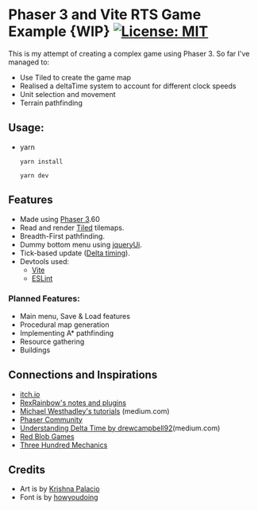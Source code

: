 
# Phaser 3 and Vite RTS Game Example {WIP} [![License: MIT](https://img.shields.io/badge/License-MIT-yellow.svg)](https://opensource.org/licenses/MIT)

This is my attempt of creating a complex game using Phaser 3.
So far I've managed to:
- Use Tiled to create the game map
- Realised a deltaTime system to account for different clock speeds
- Unit selection and movement
- Terrain pathfinding

## Usage:
- yarn
    ``` 
    yarn install

    yarn dev

    ```

## Features
- Made using [Phaser 3](https://phaser.io/phaser3).60
- Read and render [Tiled](https://www.mapeditor.org/) tilemaps.
- Breadth-First pathfinding.
- Dummy bottom menu using [jqueryUi](https://jqueryui.com/).
- Tick-based update ([Delta timing](https://en.wikipedia.org/wiki/Delta_timing)).
- Devtools used: 
    - [Vite](https://vitejs.dev/)
    - [ESLint](https://eslint.org/)

### Planned Features:
- Main menu, Save & Load features
- Procedural map generation
- Implementing A* pathfinding
- Resource gathering
- Buildings
  
## Connections and Inspirations
- [itch.io](https://itch.io)
- [RexRainbow's notes and plugins](https://rexrainbow.github.io/phaser3-rex-notes/docs/site/)
- [Michael Westhadley's tutorials](https://medium.com/@michaelwesthadley) (medium.com)
- [Phaser Community](https://phaser.discourse.group/c/phaser3/5)
- [Understanding Delta Time by drewcampbell92](https://drewcampbell92.medium.com/understanding-delta-time-b53bf4781a03)(medium.com)
- [Red Blob Games](https://www.redblobgames.com/)
- [Three Hundred Mechanics](https://www.squidi.net/three/)


## Credits
- Art is by [Krishna Palacio](https://www.minifantasy.net/)
- Font is by [howyoudoing](https://howyoudoing.itch.io/bookxel)
